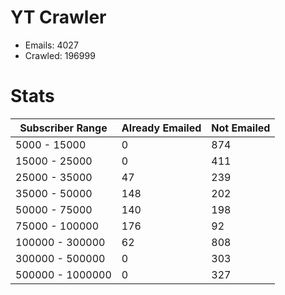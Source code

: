# YT Crawler
- Emails: 4027
- Crawled: 196999

# Stats
| Subscriber Range  | Already Emailed | Not Emailed |
|-------|-------|-------|
| 5000 - 15000 | 0 | 874 |
| 15000 - 25000 | 0 | 411 |
| 25000 - 35000 | 47 | 239 |
| 35000 - 50000 | 148 | 202 |
| 50000 - 75000 | 140 | 198 |
| 75000 - 100000 | 176 | 92 |
| 100000 - 300000 | 62 | 808 |
| 300000 - 500000 | 0 | 303 |
| 500000 - 1000000 | 0 | 327 |
